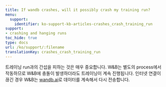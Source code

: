 ```yaml
---
title: If wandb crashes, will it possibly crash my training run?
menu:
  support:
    identifier: ko-support-kb-articles-crashes_crash_training_run
support:
- crashing and hanging runs
toc_hide: true
type: docs
url: /ko/support/:filename
translationKey: crashes_crash_training_run
---
```

트레이닝 run과의 간섭을 피하는 것은 매우 중요합니다. W&B는 별도의 process에서 작동하므로 W&B에 충돌이 발생하더라도 트레이닝이 계속 진행됩니다. 인터넷 연결이 끊긴 경우 W&B는 [wandb.ai](https://wandb.ai)로 데이터를 계속해서 다시 전송합니다.
